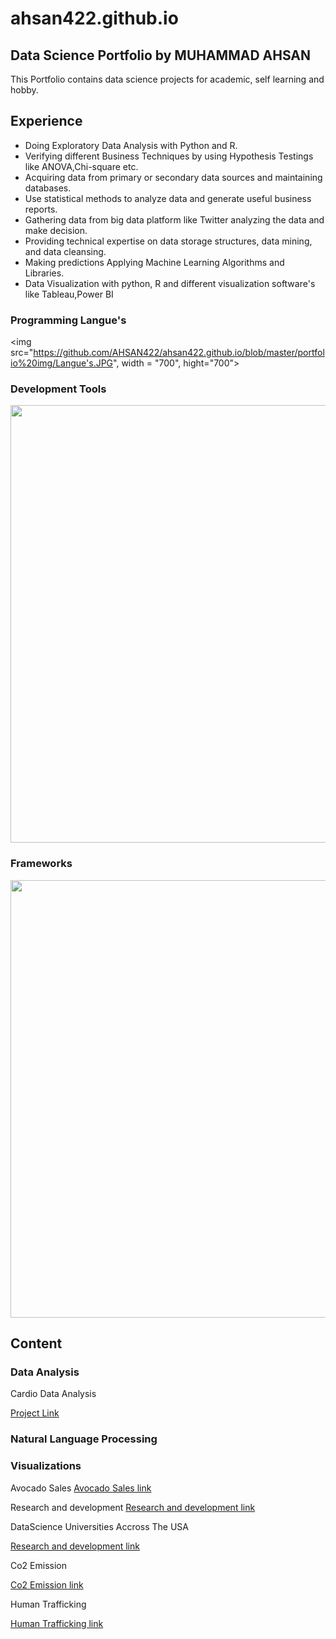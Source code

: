 # ahsan422.github.io

## Data Science Portfolio by MUHAMMAD AHSAN 

This Portfolio contains data science projects for academic, self learning and hobby.

## Experience
- Doing Exploratory Data Analysis with Python and R.
- Verifying different Business Techniques by using Hypothesis Testings like ANOVA,Chi-square etc.
- Acquiring data from primary or secondary data sources and maintaining databases.
- Use statistical methods to analyze data and generate useful business reports.
- Gathering data from big data platform like Twitter analyzing the data and make decision.
- Providing technical expertise on data storage structures, data mining, and data cleansing.
- Making predictions Applying Machine Learning Algorithms and Libraries.
- Data Visualization with python, R and different visualization software's like Tableau,Power BI

### Programming Langue's
<img src="https://github.com/AHSAN422/ahsan422.github.io/blob/master/portfolio%20img/Langue's.JPG", width = "700", hight="700">

### Development Tools 
<img src="https://github.com/AHSAN422/ahsan422.github.io/blob/master/portfolio%20img/Tools.JPG" width = "700" hight="700">

### Frameworks
<img src="https://github.com/AHSAN422/ahsan422.github.io/blob/master/portfolio%20img/Frameworks.JPG" width = "700" hight="700">

## Content

### Data Analysis
Cardio Data Analysis 

<a href ="https://ahsan422.github.io/R-cardio-data-analysis-project-/">Project Link</a>

### Natural Language Processing 


### Visualizations
Avocado Sales 
<a href="https://public.tableau.com/profile/muhammad.ahsan3213#!/vizhome/AvocadoSale/Dashboard1">Avocado Sales link</a>


Research and development 
<a href="https://public.tableau.com/profile/muhammad.ahsan3213#!/vizhome/MOMProject322018_0/Sheet1">Research and development link</a>

DataScience Universities Accross The USA

<a href="https://public.tableau.com/profile/muhammad.ahsan3213#!/vizhome/DatascienceUniversitiesAcrossTheUS/Dashboard1">Research and development link</a>


Co2 Emission

<a href="https://public.tableau.com/profile/muhammad.ahsan3213#!/vizhome/Worldco2emission_0/Sheet1">Co2 Emission link</a>

Human Trafficking 

<a href="https://public.tableau.com/profile/muhammad.ahsan3213#!/vizhome/HumanTraffickingvisualizationdashboard/Dashboard1">Human Trafficking link</a>

